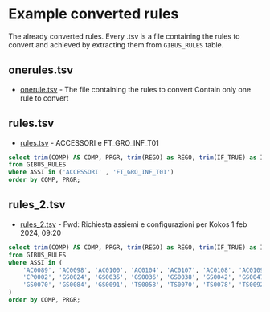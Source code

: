 # Example converted rules

The already converted rules.
Every .tsv is a file containing the rules to convert and achieved by extracting them from `GIBUS_RULES` table.

## onerules.tsv
- [onerule.tsv](./onerule.tsv) - The file containing the rules to convert
Contain only one rule to convert

## rules.tsv 
- [rules.tsv](./rules.tsv) - ACCESSORI e FT_GRO_INF_T01 

```sql
select trim(COMP) AS COMP, PRGR, trim(REGO) as REGO, trim(IF_TRUE) as IF_TRUE, trim(IF_FALSE) as IF_FALSE 
from GIBUS_RULES 
where ASSI in ('ACCESSORI' , 'FT_GRO_INF_T01')
order by COMP, PRGR; 
```

## rules_2.tsv 
- [rules_2.tsv](./rules_2.tsv) - Fwd: Richiesta assiemi e configurazioni per Kokos 1 feb 2024, 09:20

```sql
select trim(COMP) AS COMP, PRGR, trim(REGO) as REGO, trim(IF_TRUE) as IF_TRUE, trim(IF_FALSE) as IF_FALSE 
from GIBUS_RULES 
where ASSI in (
    'AC0089', 'AC0098', 'AC0100', 'AC0104', 'AC0107', 'AC0108', 'AC0109', 'AC0111', 'AC0115', 'AC0131', 
    'CP0002', 'GS0024', 'GS0035', 'GS0036', 'GS0038', 'GS0042', 'GS0047', 'GS0048', 'GS0050', 'GS0059', 
    'GS0070', 'GS0084', 'GS0091', 'TS0058', 'TS0070', 'TS0078', 'TS0092', 'TS0098', 'TS0113', 'TS0121'
)
order by COMP, PRGR;
```
